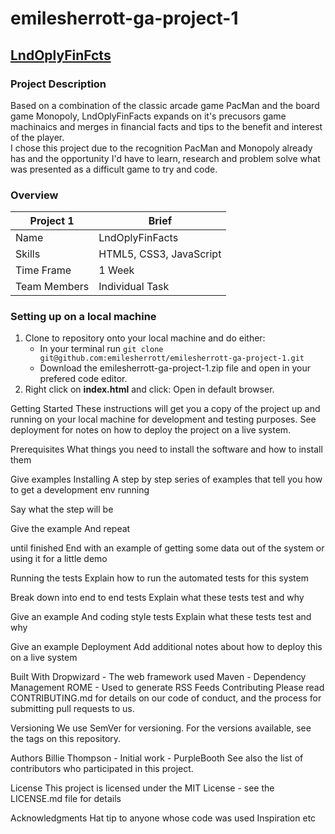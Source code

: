 # emilesherrott-ga-project-1
## [LndOplyFinFcts](https://emilesherrott.github.io/emilesherrott-ga-project-1/)
### Project Description
Based on a combination of the classic arcade game PacMan and the board game Monopoly, LndOplyFinFacts expands on it's precusors game machinaics and merges in financial facts and tips to the benefit and interest of the player. <br />
I chose this project due to the recognition PacMan and Monopoly already has and the opportunity I'd have to learn, research and problem solve what was presented as a difficult game to try and code. <br />

### Overview
Project 1 | Brief
-------------|--------------
Name | LndOplyFinFacts
Skills | HTML5, CSS3, JavaScript
Time Frame | 1 Week
Team Members | Individual Task

### Setting up on a local machine
1. Clone to repository onto your local machine and do either:
   * In your terminal run `git clone git@github.com:emilesherrott/emilesherrott-ga-project-1.git`
   * Download the emilesherrott-ga-project-1.zip file and open in your prefered code editor. 
2. Right click on **index.html** and click: Open in default browser. 


Getting Started
These instructions will get you a copy of the project up and running on your local machine for development and testing purposes. See deployment for notes on how to deploy the project on a live system.

Prerequisites
What things you need to install the software and how to install them

Give examples
Installing
A step by step series of examples that tell you how to get a development env running

Say what the step will be

Give the example
And repeat

until finished
End with an example of getting some data out of the system or using it for a little demo

Running the tests
Explain how to run the automated tests for this system

Break down into end to end tests
Explain what these tests test and why

Give an example
And coding style tests
Explain what these tests test and why

Give an example
Deployment
Add additional notes about how to deploy this on a live system

Built With
Dropwizard - The web framework used
Maven - Dependency Management
ROME - Used to generate RSS Feeds
Contributing
Please read CONTRIBUTING.md for details on our code of conduct, and the process for submitting pull requests to us.

Versioning
We use SemVer for versioning. For the versions available, see the tags on this repository.

Authors
Billie Thompson - Initial work - PurpleBooth
See also the list of contributors who participated in this project.

License
This project is licensed under the MIT License - see the LICENSE.md file for details

Acknowledgments
Hat tip to anyone whose code was used
Inspiration
etc
